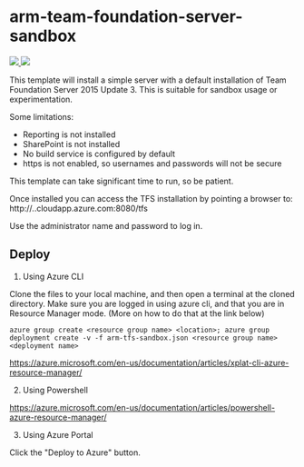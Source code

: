 ﻿# arm-team-foundation-server-sandbox

<a href="https://portal.azure.com/#create/Microsoft.Template/uri/https%3A%2F%2Fraw.githubusercontent.com%2FJamesCarscadden%2Farm-team-foundation-server-sandbox%2Fmaster%2Farm-tfs-sandbox.json" target="_blank">
    <img src="http://azuredeploy.net/deploybutton.png"/>
</a>
<a href="http://armviz.io/#/?load=https%3A%2F%2Fraw.githubusercontent.com%2FJamesCarscadden%2Farm-team-foundation-server-sandbox%2Fmaster%2Farm-tfs-sandbox.json" target="_blank">
    <img src="http://armviz.io/visualizebutton.png"/>
</a>

This template will install a simple server with a default installation of Team Foundation Server 2015 Update 3. This is suitable for sandbox usage or experimentation.

Some limitations:

- Reporting is not installed
- SharePoint is not installed
- No build service is configured by default
- https is not enabled, so usernames and passwords will not be secure

This template can take significant time to run, so be patient.

Once installed you can access the TFS installation by pointing a browser to: http://<public dns name>.<azure location>.cloudapp.azure.com:8080/tfs

Use the administrator name and password to log in.

## Deploy

1. Using Azure CLI

  Clone the files to your local machine, and then open a terminal at the cloned directory. Make sure you are logged in using azure cli, and that you are in Resource Manager mode. (More on how to do that at the link below)

  ```
  azure group create <resource group name> <location>; azure group deployment create -v -f arm-tfs-sandbox.json <resource group name> <deployment name>
  ```

  https://azure.microsoft.com/en-us/documentation/articles/xplat-cli-azure-resource-manager/

2. Using Powershell

  https://azure.microsoft.com/en-us/documentation/articles/powershell-azure-resource-manager/

3. Using Azure Portal

  Click the "Deploy to Azure" button.

